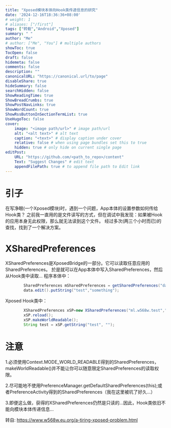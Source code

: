 ```yaml
---
title: "Xposed模块本体向Hook类传递信息的研究"
date: '2024-12-16T18:36:36+08:00'
# weight: 1
# aliases: ["/first"]
tags: ["转载","Android","Xposed"]
summary: " "
author: "Me"
# author: ["Me", "You"] # multiple authors
showToc: true
TocOpen: false
draft: false
hidemeta: false
comments: false
description: ""
canonicalURL: "https://canonical.url/to/page"
disableShare: true
hideSummary: false
searchHidden: false
ShowReadingTime: true
ShowBreadCrumbs: true
ShowPostNavLinks: true
ShowWordCount: true
ShowRssButtonInSectionTermList: true
UseHugoToc: false
cover:
    image: "<image path/url>" # image path/url
    alt: "<alt text>" # alt text
    caption: "<text>" # display caption under cover
    relative: false # when using page bundles set this to true
    hidden: true # only hide on current single page
editPost:
    URL: "https://github.com/<path_to_repo>/content"
    Text: "Suggest Changes" # edit text
    appendFilePath: true # to append file path to Edit link
---
```

# 引子
在写净眼(一个Xposed模块)时，遇到一个问题，App本体的设置参数如何传给Hook类？
之前我一直用的是文件读写的方式，但在调试中我发现：如果被Hook的应用本身无此权限，那么就无法读到这个文件。
经过多次(两三个小时而已)的查找，找到了一个解决方案。

# XSharedPreferences
XSharedPreferences是XposedBridge的一部分。它可以读取任意应用的SharedPreferences。
於是就可以在App本体中写入SharedPreferences，然后从Hook类中读取…
程序本体中：
```Java
        SharedPreferences mSharedPreferences = getSharedPreferences("data", Context.MODE_WORLD_READABLE);
        data.edit().putString("test","something");
```
Xposed Hook类中：
```Java
        XSharedPreferences xSP=new XSharedPreferences("ml.w568w.test","data");
        xSP.reload();
        xSP.makeWorldReadable();
        String test = xSP.getString("test", "");
```
# 注意
1.必须使用Context.MODE_WORLD_READABLE得到的SharedPreferences，makeWorldReadable()并不能让你可以随意限定SharedPreferences的读取权限。

2.尽可能地不使用PreferenceManager.getDefaultSharedPreferences(this);或者PreferenceActivity得到的SharedPreferences（我在这里被坑了好久…）

3.即便这么做，获得的XSharedPreferences仍然是只读的…因此，Hook类依旧不能向模块本体传递信息…

转自: https://www.w568w.eu.org/a-tiring-xposed-problem.html
